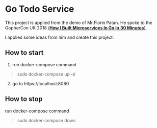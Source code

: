# Go Todo Service
This project is applied from the demo of Mr.Florin Patan. He spoke to the GopherCon UK 2018 [(**How I Built Microservices In Go In 30 Minutes**)](https://www.youtube.com/watch?v=bM6N-vgPlyQ).

I applied some ideas from him and create this project.

## How to start
1. run docker-compose command
> sudo docker-compose up -d
2. go to https://localhost:8080

## How to stop
run docker-compose command
> sudo docker-compose down
